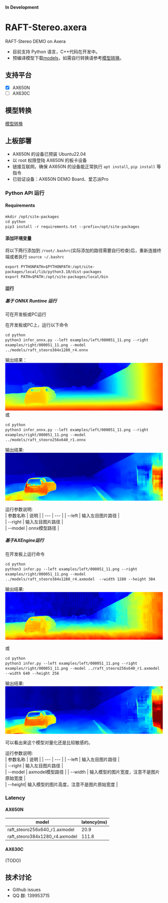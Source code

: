 **In Development**

# RAFT-Stereo.axera
RAFT-Stereo DEMO on Axera

- 目前支持 Python 语言，C++代码在开发中。  
- 预编译模型下载[models](https://github.com/AXERA-TECH/RAFT-Stereo.axera/releases/download/v1.0.0/models.tar.gz)，如需自行转换请参考[模型转换](/model_convert/README.md)。  

## 支持平台

- [x] AX650N
- [ ] AX630C

## 模型转换

[模型转换](./model_convert/README.md)

## 上板部署

- AX650N 的设备已预装 Ubuntu22.04
- 以 root 权限登陆 AX650N 的板卡设备
- 链接互联网，确保 AX650N 的设备能正常执行 `apt install`, `pip install` 等指令
- 已验证设备：AX650N DEMO Board、爱芯派Pro

### Python API 运行

#### Requirements

```
mkdir /opt/site-packages
cd python
pip3 install -r requirements.txt --prefix=/opt/site-packages
``` 

#### 添加环境变量

将以下两行添加到 `/root/.bashrc`(实际添加的路径需要自行检查)后，重新连接终端或者执行 `source ~/.bashrc`

```
export PYTHONPATH=$PYTHONPATH:/opt/site-packages/local/lib/python3.10/dist-packages  
export PATH=$PATH:/opt/site-packages/local/bin
``` 

#### 运行

##### 基于 ONNX Runtime 运行  
可在开发板或PC运行 

在开发板或PC上，运行以下命令  
```
cd python
python3 infer_onnx.py --left examples/left/000051_11.png --right examples/right/000051_11.png --model ../models/raft_steoro384x1280_r4.onnx
```
输出结果：  
![output](asserts/output-onnx-r4.png)
或

```
cd python
python3 infer_onnx.py --left examples/left/000051_11.png --right examples/right/000051_11.png --model ../models/raft_steoro256x640_r1.onnx

```

输出结果:  
![output](asserts/output-onnx-r1.png)

运行参数说明:  
| 参数名称 | 说明  |
| --- | --- | 
| --left | 输入左目图片路径 |  
| --right | 输入左目图片路径 |  
| --model | onnx模型路径 | 

##### 基于AXEngine运行  
在开发板上运行命令

```
cd python  
python3 infer.py --left examples/left/000051_11.png --right examples/right/000051_11.png --model ../models/raft_steoro384x1280_r4.axmodel  --width 1280 --height 384
```  
输出结果:  
![output](asserts/output-ax-r4.png)

或

```
cd python  
python3 infer.py --left examples/left/000051_11.png --right examples/right/000051_11.png --model ../raft_steoro256x640_r1.axmodel  --width 640 --height 256
```  
输出结果:  
![output](asserts/output-ax-r1.png)

可以看出来这个模型对量化还是比较敏感的。  

运行参数说明:  
| 参数名称 | 说明  |
| --- | --- | 
| --left | 输入左目图片路径 |  
| --right | 输入左目图片路径 |  
| --model | axmodel模型路径 | 
| --width | 输入模型的图片宽度，注意不是图片原始宽度 |  
| --height| 输入模型的图片高度，注意不是图片原始宽度 |
### Latency

#### AX650N

| model | latency(ms) |
|---|---|
|raft_steoro256x640_r1.axmodel | 20.9|
|raft_steoro384x1280_r4.axmodel | 111.8|


#### AX630C

(TODO)

## 技术讨论

- Github issues
- QQ 群: 139953715
